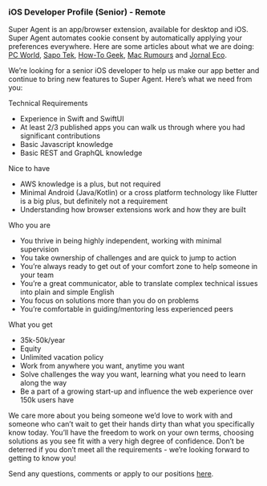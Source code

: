 ### iOS Developer Profile (Senior) - Remote

Super Agent is an app/browser extension, available for desktop and iOS. Super Agent automates cookie consent by automatically applying your preferences everywhere.
Here are some articles about what we are doing: [PC World](https://www.pcworld.com/article/553284/5-free-privacy-tools-for-protecting-your-personal-data.html), [Sapo Tek](https://tek.sapo.pt/mobile/apps/artigos/super-agent-aposta-na-gestao-de-cookies-e-esta-a-ganhar-terreno-na-internacionalizacao), [How-To Geek](https://www.howtogeek.com/768022/iphone-and-ipad-safari-extensions-worth-installing/), [Mac Rumours](https://www.macrumors.com/guide/ios-15-safari-extensions/) and [Jornal Eco](https://eco.sapo.pt/2021/11/11/startup-do-porto-quer-revolucionar-a-privacidade-online/).

We’re looking for a senior iOS developer to help us make our app better and continue to bring new features to Super Agent.
Here’s what we need from you:

Technical Requirements
-	Experience in Swift and SwiftUI
-	At least 2/3 published apps you can walk us through where you had significant contributions
-	Basic Javascript knowledge
-	Basic REST and GraphQL knowledge

Nice to have
-	AWS knowledge is a plus, but not required
-	Minimal Android (Java/Kotlin) or a cross platform technology like Flutter is a big plus, but definitely not a requirement
-	Understanding how browser extensions work and how they are built

Who you are
-	You thrive in being highly independent, working with minimal supervision
-	You take ownership of challenges and are quick to jump to action
-	You’re always ready to get out of your comfort zone to help someone in your team
-	You’re a great communicator, able to translate complex technical issues into plain and simple English
-	You focus on solutions more than you do on problems
-	You’re comfortable in guiding/mentoring less experienced peers

What you get
-	35k-50k/year
-	Equity
-	Unlimited vacation policy
-	Work from anywhere you want, anytime you want
-	Solve challenges the way you want, learning what you need to learn along the way
-	Be a part of a growing start-up and influence the web experience over 150k users have

We care more about you being someone we’d love to work with and someone who can’t wait to get their hands dirty than what you specifically know today.
You’ll have the freedom to work on your own terms, choosing solutions as you see fit with a very high degree of confidence.
Don’t be deterred if you don’t meet all the requirements - we’re looking forward to getting to know you!

Send any questions, comments or apply to our positions [here](mailto:hello@super-agent.com).
